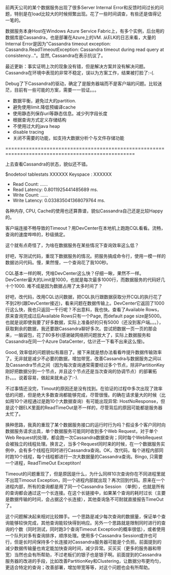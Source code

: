 <!--
title: 一次（失败的）Cassandra数据读取异常的排错
date: 2017-09-06 14:12:54
tags:
- Cassandra
-->
前两天公司的某个数据服务出现了很多Server Internal Error和反馈时间过长的问题，特别是在load比较大的时候频繁出现。花了一些时间调查，有些还是值得记一笔的。

数据服务本身Host在Windows Azure Service Fabric上，有多个实例，后台用的数据库是Cassandra，也是部署在Azure上的VM. 从ELK的日志来看，大量的Internal Error是因为"Cassandra timeout exception: Cassandra.ReadTimeoutException: Cassandra timeout during read query at consistency..."。显然, Cassandra在表示抗议了。

<!-- More-->

最近更新：事实证明上次的现象没有错，但是解决方案并没有解决问题。Cassandra在环境中表现的非常不稳定，误以为方案工作，结果被打脸了:-(.

Debug了下Cassandra的驱动，确定了是服务器端而不是客户端的问题。比较迷茫，目前有一些可能的方案，需要一一验证。。。
- 数据平衡，避免过大的partition.
- 避免使用limit.降低预编译cache
- 使用静态列保存uri等静态信息。减少列字段长度
- 根据查询方式定义存储结构
- 不使用过大的java heap
- disable tracing
- 关闭不需要的功能，如支持大数据分析个与文件存储功能

==================================================================================================

上去查看Cassandra的状态，貌似还不错。

$nodetool tablestats XXXXXX
Keyspace : XXXXXX
- Read Count: ......
- Read Latency: 0.8011925441485689 ms.
- Write Count: ......
- Write Latency: 0.033835041368079764 ms.

各种内存, CPU, Cache的使用也还算靠谱，貌似Cassandra自己还是比较Happy的。

客户端连接不畅导致的Timeout？用DevCenter在本地机上跑跑CQL看看。流畅，查询的速度哗哗的，秒级搞定。

这个就有点奇怪了，为啥在数据服务在某些情况下查询效率这么低？


好吧，写测试代码，重现下数据服务的情况。把服务搞成命令行，使用一模一样的数据访问代码。慢，果然慢，一个查询花了我100秒。

CQL基本一样的啊，凭啥DevCenter这么快？仔细一瞅，果然不一样。 DevCenter最大的Limit是1000，也就是每次最多1000行，而数据服务的代码好几十个1000. 难不成是因为数据占用了太多时间了？

好吧，改代码，改用CQL访问数据，把CQL执行跟数据获取分开CQL的执行花了不到2秒(跟DevCenter接近)，看来问题在数据传输上。DevCenter它返回了1000行这么快，我也只返回一千行呢？不出意料，我也快。查看了Available Rows，原来查询完成过后Available Rows只有一个Page, 而default page size是5000。也就是说即使我要了好多数据，实际上准备好的只有5000（还没到客户端。。。），获取剩余的数据，我还要跟Cassandra聊好多次。尝试把数据一页一页的那会来，一脑袋包，花了80多秒(感谢破网络把问题放大了，实际上数据服务和Cassandra在同一个Azure DataCenter，估计还一下看不出来这么慢)。

Good, 效率低的问题貌似有眉目了。接下来就是想办法看看咋提升数据传输效率了。无非就是减少不必要的数据，增加带宽，改善Cassandra与数据服务之间以及Cassandra节点之间（因为每次查询通常需要经过多个节点，除非PartitionKey刚好把数据分到一个节点，并且这个节点还是当次查询的协调节点）的部署拓扑。。。说着容易，做起来就未必了:-).

不过事情还没完，Timout的原因还是没有找到。在验证的过程中多次出现了效率低的问题，但是绝大多数查询都能够完成，尽管很慢。的确在请求量大的时候（比如用10个进程通过是跑10个大数据查询）有可能出现异常: HostNoResponse，但是这个跟ELK里面的ReadTimeOut是不一样的，尽管背后的原因可能都是服务器太忙了。

换种思路，我真的重现了某个数据服务接口的运行时行为吗？假设多个客户同时向数据服务请求出具，单个数据服务可能同时收到多个Web Request，对于单个Web Request的处理，都会跑一次Cassandra数据查询；同时每个WebRequest会被独立的线程处理。换言之，当多个Request同时来的时候，在一个数据服务实例中，会有多个线程在同时进行Cassandra查询。OK，改代码，每个进程内部同时跑10个线程，每个线程都进行一次大数据量的Cassandra查询。Bingo, 只需要一个进程，ReadTimeOut Exceptiton!

Timeout的问题重现了，但是原因是什么，为什么同样10次查询你在不同进程里就不出现Timoout Exception，同一个进程内部就出现？再次回到代码。原来在一个进程内部，所有的查询都是用了同一个Cassandra Session （单例），也就是所有的查询都会通过这一个长连接。在这个长链接中，如果某个查询的耗时过长（主要是数据传输的时间，会占据这个长连接），其他查询急不可耐就直接报告TimeOut了。

这个问题解决起来相对比较棘手。一个思路是减少每次查询的数据量，保证单个查询能够较快完成，其他查询能较快得到响应。另外一个思路就是限制同时进行的查询的个数（同时测试，同时跑3个查询Timeout Exception的概率很低），或者使用一个队列对多有查询排序，顺序处理。使用多个Cassandra Session或许也可行，但是长时间保持多个长连接对Cassandra服务器可能是个负担。前面提到的减少数据传输量也肯定能加快查询时间，减少异常。买买买（更多的服务器和带宽）当然也会有所帮助，不过老板们的银子也是银子啊。前面提到的Cassandra服务器的改进的手段，比如改善PartitionKey和Clustering，让数据分布更均匀，更适合特定的查询；改善部署，增加带宽等等，对这个问题也会有所帮助。
